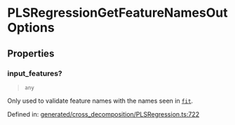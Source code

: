 # PLSRegressionGetFeatureNamesOutOptions

## Properties

### input\_features?

> `any`

Only used to validate feature names with the names seen in [`fit`](#sklearn.cross_decomposition.PLSRegression.fit "sklearn.cross_decomposition.PLSRegression.fit").

Defined in:  [generated/cross\_decomposition/PLSRegression.ts:722](https://github.com/transitive-bullshit/scikit-learn-ts/blob/122b3c0/packages/sklearn/src/generated/cross_decomposition/PLSRegression.ts#L722)
